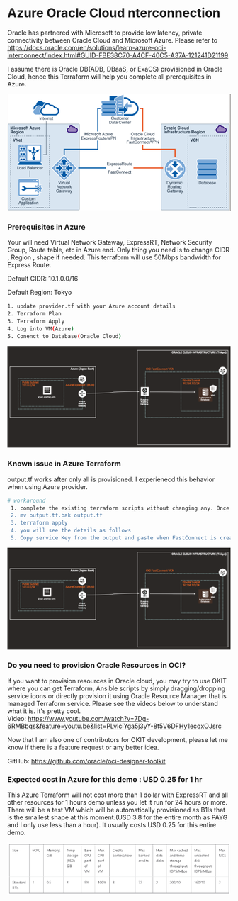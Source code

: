 # Azure Oracle Cloud nterconnection

Oracle has partnered with Microsoft to provide low latency, private connectivity between Oracle Cloud and Microsoft Azure. 
Please refer to https://docs.oracle.com/en/solutions/learn-azure-oci-interconnect/index.html#GUID-FBE38C70-A4CF-40C5-A37A-121241D21199


I assume there is Oracle DB(ADB, DBaaS, or ExaCS) provisioned in Oracle Cloud, hence this Terraform will help you complete all prerequisites in Azure. 

![](images/overview.png)

### Prerequisites in Azure

Your will need Virtual Network Gateway, ExpressRT, Network Security Group, Route table, etc in Azure end. 
Only thing you need is to change CIDR , Region , shape if needed. 
This terraform will use 50Mbps bandwidth for Express Route.

Default CIDR: 10.1.0.0/16

Default Region: Tokyo

```sh
1. update provider.tf with your Azure account details
2. Terraform Plan
3. Terraform Apply
4. Log into VM(Azure) 
5. Conenct to Database(Oracle Cloud) 
```
 ![](images/output2.png)
 
### Known issue in Azure Terraform
output.tf works after only all is provisioned. I experienecd this behavior when using Azure provider. 

```sh
# workaround
 1. complete the existing terraform scripts without changing any. Once it's done, please go to step #2.
 2. mv output.tf.bak output.tf
 3. terraform apply
 4. you will see the details as follows
 5. Copy service Key from the output and paste when FastConnect is created in Oracle Cloud

```
 ![](images/output.png)

### Do you need to provision Oracle Resources in OCI?
If you want to provision resources in Oracle cloud, you may try to use OKIT where you can get Terraform, Ansible scripts by simply dragging/dropping service icons or directly provision it using Oracle Resource Manager that is managed Terraform service. Please see the videos below to understand what it is. it's pretty cool.  
Video: https://www.youtube.com/watch?v=7Dg-6RMBbqs&feature=youtu.be&list=PLvlciYga5j3yY-8t5V6DFHy1ecqxOJsrc

Now that I am also one of contributors for OKIT development, please let me know if there is a feature request or any better idea.

GitHub: https://github.com/oracle/oci-designer-toolkit

### Expected cost in Azure for this demo : USD 0.25 for 1 hr
This Azure Terraform will not cost more than 1 dollar with ExpressRT and all other resources for 1 hours demo unless you let it run for 24 hours or more.
There will be a test VM which will be automatically provisioned as B1ls that is the smallest shape at this moment.(USD 3.8 for the entire month as PAYG and I only use less than a hour).
It usually costs USD 0.25 for this entire demo. 

![](images/B1ls.png)
